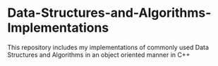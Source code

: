 # Data-Structures-and-Algorithms-Implementations
This repository includes my implementations of commonly used Data Structures and Algorithms in an object oriented manner in C++
